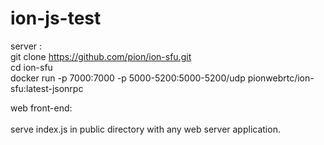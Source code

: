 # ion-js-test

server : </br>
git clone https://github.com/pion/ion-sfu.git </br>
cd ion-sfu</br>
docker run -p 7000:7000 -p 5000-5200:5000-5200/udp pionwebrtc/ion-sfu:latest-jsonrpc</br>

web front-end:</br>
</br>
serve index.js in public directory with any web server application.</br>
